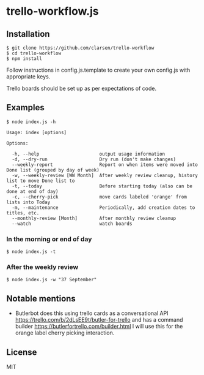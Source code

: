 # trello-workflow.js

## Installation
    $ git clone https://github.com/clarsen/trello-workflow
    $ cd trello-workflow
    $ npm install

Follow instructions in config.js.template to create your own config.js with appropriate keys.

Trello boards should be set up as per expectations of code.


## Examples
    $ node index.js -h

    Usage: index [options]

    Options:

      -h, --help                      output usage information
      -d, --dry-run                   Dry run (don't make changes)
      --weekly-report                 Report on when items were moved into Done list (grouped by day of week)
      -w, --weekly-review [WW Month]  After weekly review cleanup, history list to move Done list to
      -t, --today                     Before starting today (also can be done at end of day)
      -c, --cherry-pick               move cards labeled 'orange' from lists into Today
      -m, --maintenance               Periodically, add creation dates to titles, etc.
      --monthly-review [Month]        After monthly review cleanup
      --watch                         watch boards

### In the morning or end of day
    $ node index.js -t

### After the weekly review
    $ node index.js -w "37 September"

## Notable mentions
- Butlerbot does this using trello cards as a conversational API https://trello.com/b/2dLsEE9t/butler-for-trello
  and has a command builder https://butlerfortrello.com/builder.html   I will use this for the orange label
  cherry picking interaction.

## License

MIT

